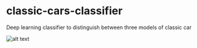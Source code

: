 # classic-cars-classifier
Deep learning classifier to distinguish between three models of classic car

![alt text](https://github.com/fernandeslouro/classic-cars-classifier/blob/master/cars-outline.png?raw=true)
